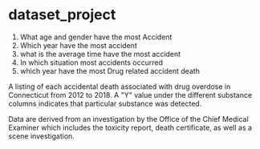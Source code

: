 # dataset_project
1. What age and gender have the most Accident
2. Which year have the most accident
3. what is the average time have the most accident
4. In which situation most accidents occurred
5. which year have the most Drug related accident death

A listing of each accidental death associated with drug overdose in 
Connecticut from 2012 to 2018. A "Y" value under the different substance 
columns indicates that particular substance was detected.

Data are derived from an investigation by the Office of the Chief 
Medical Examiner which includes the toxicity report, death certificate, 
as well as a scene investigation.
